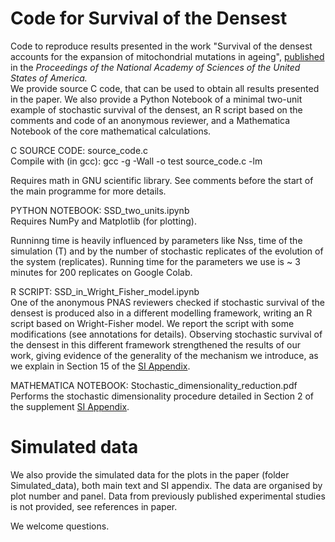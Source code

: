 # Code for Survival of the Densest
Code to reproduce results presented in the work "Survival of the densest accounts for the expansion of mitochondrial mutations in ageing", [published](https://www.pnas.org/doi/10.1073/pnas.2122073119) in the *Proceedings of the National Academy of Sciences of the United States of America.*  
We provide source C code, that can be used to obtain all results presented in the paper. We also provide a Python Notebook of a minimal two-unit example of stochastic survival of the densest, an R script based on the comments and code of an anonymous reviewer, and a Mathematica Notebook of the core mathematical calculations. 

C SOURCE CODE: source_code.c <br/>
Compile with (in gcc): 
gcc -g -Wall -o test source_code.c -lm

Requires math in GNU scientific library.
See comments before the start of the main programme for more details.


PYTHON NOTEBOOK: SSD_two_units.ipynb <br/>
Requires NumPy and Matplotlib (for plotting). 

Runninng time is heavily influenced by parameters like Nss, time of the simulation (T) and by the number of stochastic replicates of the evolution of the system (replicates). Running time for the parameters we use is ~ 3 minutes for 200 replicates on Google Colab.


R SCRIPT: SSD_in_Wright_Fisher_model.ipynb <br/>
One of the anonymous PNAS reviewers checked if stochastic survival of the densest is produced also in a different modelling framework, writing an R script based on Wright-Fisher model. We report the script with some modifications (see annotations for details). Observing stochastic survival of the densest in this different framework strengthened the results of our work, giving evidence of the generality of the mechanism we introduce, as we explain in Section 15 of the [SI Appendix](https://www.pnas.org/doi/suppl/10.1073/pnas.2122073119/suppl_file/pnas.2122073119.sapp.pdf).


MATHEMATICA NOTEBOOK: Stochastic_dimensionality_reduction.pdf <br/>
Performs the stochastic dimensionality procedure detailed in Section 2 of the supplement [SI Appendix](https://www.pnas.org/doi/suppl/10.1073/pnas.2122073119/suppl_file/pnas.2122073119.sapp.pdf).

# Simulated data
We also provide the simulated data for the plots in the paper (folder Simulated_data), both main text and SI appendix.
The data are organised by plot number and panel. Data from previously published experimental studies is not provided, see references in paper.


We welcome questions.
